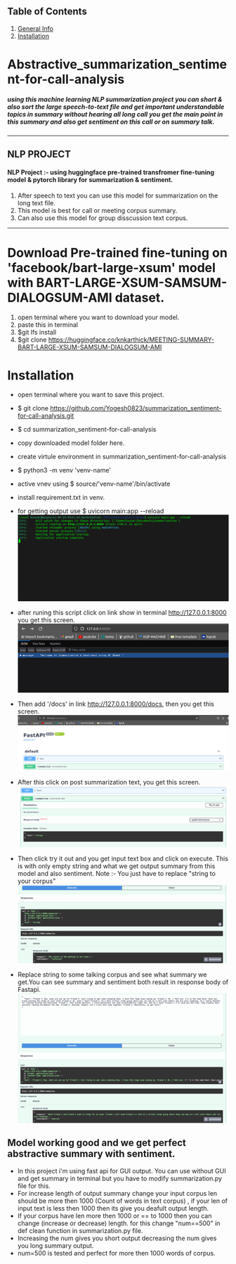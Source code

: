 ## Table of Contents
1. [General Info](#Abstractive_summarization_sentiment-for-call-analysis)
2. [Installation](#Installation)
   
# Abstractive_summarization_sentiment-for-call-analysis
##### using this machine learning NLP summarization project you can short & also sort the large speech-to-text file and get important understandable topics in summary without hearing all long call you get the main point in this summary and also get sentiment on this call or on summary talk.
***
## NLP PROJECT
#### NLP Project :- using huggingface pre-trained transfromer fine-tuning model & pytorch library for summarization & sentiment.
1. After speech to text you can use this model for summarization on the long text file.
2. This model is best for call or meeting corpus summary.
3. Can also use this model for group disscussion text corpus.
***
# Download Pre-trained fine-tuning on 'facebook/bart-large-xsum' model with BART-LARGE-XSUM-SAMSUM-DIALOGSUM-AMI dataset.
1. open terminal where you want to download your model.
2. paste this in terminal
3. $git lfs install
4. $git clone https://huggingface.co/knkarthick/MEETING-SUMMARY-BART-LARGE-XSUM-SAMSUM-DIALOGSUM-AMI

# Installation
* open terminal where you want to save this project.
* $ git clone https://github.com/Yogesh0823/summarization_sentiment-for-call-analysis.git
* $ cd summarization_sentiment-for-call-analysis
* copy downloaded model folder here.
* create virtule environment in summarization_sentiment-for-call-analysis
* $ python3 -m venv 'venv-name'
* active vnev using $ source/'venv-name'/bin/activate
* install requirement.txt in venv.
* for getting output use $ uvicorn main:app --reload
![result](https://github.com/Yogesh0823/summarization_sentiment-for-call-analysis/blob/main/result-image/uvicorn-cmd.png)

* after runing this script click on link show in terminal http://127.0.0.1:8000 you get this screen.
![result](https://github.com/Yogesh0823/summarization_sentiment-for-call-analysis/blob/main/result-image/welcome-msg.png)

* Then add '/docs' in link http://127.0.0.1:8000/docs, then you get this screen.
![result](https://github.com/Yogesh0823/summarization_sentiment-for-call-analysis/blob/main/result-image/summ-1.png)

* After this click on post summarization text, you get this screen.
![result](https://github.com/Yogesh0823/summarization_sentiment-for-call-analysis/blob/main/result-image/summ-2-try-it-out.png)

* Then click try it out and you get input text box and click on execute. This is with only empty string and what we get output summary from this model and also sentiment. Note :- You just have to replace "string to your corpus"
![result](https://github.com/Yogesh0823/summarization_sentiment-for-call-analysis/blob/main/result-image/summ-3-empty.png)

* Replace string to some talking corpus and see what summary we get.You can see summary and sentiment both result in response body of Fastapi.
![result](https://github.com/Yogesh0823/summarization_sentiment-for-call-analysis/blob/main/result-image/summ-4-final.png)

## Model working good and we get perfect abstractive summary with sentiment.
* In this project i'm using fast api for GUI output. You can use without GUI and get summary in terminal but you have to modify summarization.py file for this.
* For increase length of output summary change your input corpus len should be more then 1000 (Count of words in text corpus) , if your len of input text is less then 1000 then its give you deafult output length.
* If your corpus have len more then 1000 or == to 1000 then you can change (increase or decrease) length. for this change "num==500" in def clean function in summarization.py file.
* Increasing the num gives you short output decreasing the num gives you long summary output.
* num=500 is tested and perfect for more then 1000 words of corpus.





